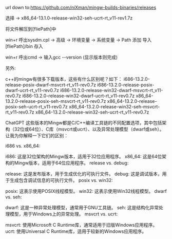 url down to:https://github.com/niXman/mingw-builds-binaries/releases

选择 -> x86_64-13.1.0-release-win32-seh-ucrt-rt_v11-rev1.7z

将文件解压到[fliePath]中

win+r 呼出sysdm.cpl -> 高级 -> 环境变量 -> 系统变量 -> Path 添加  导入[fliePath]/bin 存入

win+r 呼出cmd -> 输入gcc --version (显示版本则完成)

另外:

c++的mingw有很多下载版本，这些有什么区别呢？如下：
i686-13.2.0-release-posix-dwarf-msvcrt-rt_v11-rev0.7z
i686-13.2.0-release-posix-dwarf-ucrt-rt_v11-rev0.7z
i686-13.2.0-release-win32-dwarf-msvcrt-rt_v11-rev0.7z
i686-13.2.0-release-win32-dwarf-ucrt-rt_v11-rev0.7z
x86_64-13.2.0-release-posix-seh-msvcrt-rt_v11-rev0.7z
x86_64-13.2.0-release-posix-seh-ucrt-rt_v11-rev0.7z
x86_64-13.2.0-release-win32-seh-msvcrt-rt_v11-rev0.7z
x86_64-13.2.0-release-win32-seh-ucrt-rt_v11-rev0.7z

ChatGPT
这些版本的Mingw都是C/C++编译工具链的不同配置选项，其中包括架构（32位或64位）、C库（msvcrt或ucrt）、以及异常处理模型（dwarf或seh）。让我为你解释一下它们的区别：

i686 vs. x86_64:

i686: 这是32位架构的Mingw版本，适用于32位应用程序。
x86_64: 这是64位架构的Mingw版本，适用于64位应用程序。
release vs. debug:

release: 这是发布版本，用于生成优化的可执行文件。
debug: 这是调试版本，用于生成包含调试信息的可执行文件。
posix vs. win32:

posix: 这表示使用POSIX线程模型。
win32: 这表示使用Win32线程模型。
dwarf vs. seh:

dwarf: 这是一种异常处理模型，通常用于GNU工具链。
seh: 这是结构化异常处理模型，用于Windows上的异常处理。
msvcrt vs. ucrt:

msvcrt: 使用Microsoft C Runtime库，通常适用于旧版Windows应用程序。
ucrt: 使用Universal C Runtime库，适用于较新的Windows应用程序。